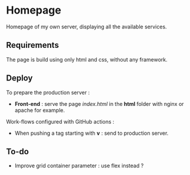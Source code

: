 # Homepage

Homepage of my own server, displaying all the available services.

## Requirements

The page is build using only html and css, without any framework.

## Deploy

To prepare the production server :

- **Front-end** : serve the page *index.html* in the **html** folder with nginx or apache for example.

Work-flows configured with GitHub actions :

- When pushing a tag starting with **v** : send to production server.

## To-do

- Improve grid container parameter : use flex instead ?
